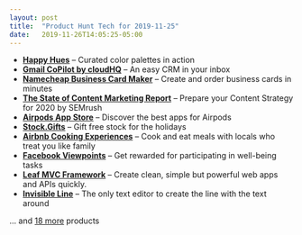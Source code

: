 ```yaml
---
layout: post
title:  "Product Hunt Tech for 2019-11-25"
date:   2019-11-26T14:05:25-05:00
---
```


* **[Happy Hues](https://www.producthunt.com/posts/happy-hues?utm_campaign=producthunt-api&utm_medium=api&utm_source=Application%3A+Daily+Digest+RSS+%28ID%3A+3202%29)** – Curated color palettes in action
* **[Gmail CoPilot by cloudHQ](https://www.producthunt.com/posts/gmail-copilot-by-cloudhq?utm_campaign=producthunt-api&utm_medium=api&utm_source=Application%3A+Daily+Digest+RSS+%28ID%3A+3202%29)** – An easy CRM in your inbox
* **[Namecheap Business Card Maker](https://www.producthunt.com/posts/namecheap-business-card-maker?utm_campaign=producthunt-api&utm_medium=api&utm_source=Application%3A+Daily+Digest+RSS+%28ID%3A+3202%29)** – Create and order business cards in minutes
* **[The State of Content Marketing Report](https://www.producthunt.com/posts/the-state-of-content-marketing-report?utm_campaign=producthunt-api&utm_medium=api&utm_source=Application%3A+Daily+Digest+RSS+%28ID%3A+3202%29)** – Prepare your Content Strategy for 2020 by SEMrush
* **[Airpods App Store](https://www.producthunt.com/posts/airpods-app-store?utm_campaign=producthunt-api&utm_medium=api&utm_source=Application%3A+Daily+Digest+RSS+%28ID%3A+3202%29)** – Discover the best apps for Airpods
* **[Stock.Gifts](https://www.producthunt.com/posts/stock-gifts?utm_campaign=producthunt-api&utm_medium=api&utm_source=Application%3A+Daily+Digest+RSS+%28ID%3A+3202%29)** – Gift free stock for the holidays
* **[Airbnb Cooking Experiences](https://www.producthunt.com/posts/airbnb-cooking-experiences?utm_campaign=producthunt-api&utm_medium=api&utm_source=Application%3A+Daily+Digest+RSS+%28ID%3A+3202%29)** – Cook and eat meals with locals who treat you like family
* **[Facebook Viewpoints](https://www.producthunt.com/posts/facebook-viewpoints?utm_campaign=producthunt-api&utm_medium=api&utm_source=Application%3A+Daily+Digest+RSS+%28ID%3A+3202%29)** – Get rewarded for participating in well-being tasks
* **[Leaf MVC Framework](https://www.producthunt.com/posts/leaf-mvc-framework?utm_campaign=producthunt-api&utm_medium=api&utm_source=Application%3A+Daily+Digest+RSS+%28ID%3A+3202%29)** – Create clean, simple but powerful web apps and APIs quickly.
* **[Invisible Line](https://www.producthunt.com/posts/invisible-line?utm_campaign=producthunt-api&utm_medium=api&utm_source=Application%3A+Daily+Digest+RSS+%28ID%3A+3202%29)** – The only text editor to create the line with the text around

… and [18 more](https://www.producthunt.com/tech) products